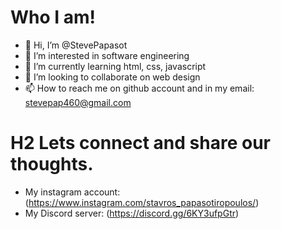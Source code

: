 # Who I am!

- 👋 Hi, I’m @StevePapasot
- 👀 I’m interested in software engineering
- 🌱 I’m currently learning html, css, javascript
- 💞️ I’m looking to collaborate on web design
- 📫 How to reach me on github account and in my email: stevepap460@gmail.com

# H2 Lets connect and share our thoughts.
* My instagram account: (https://www.instagram.com/stavros_papasotiropoulos/) 
* My Discord server: (https://discord.gg/6KY3ufpGtr)
